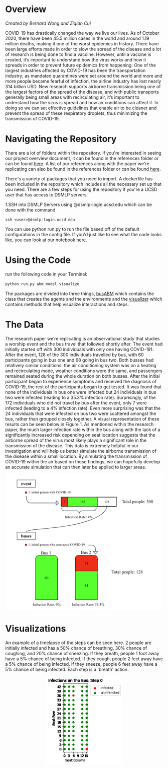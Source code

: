 # Overview 
_Created by Bernard Wong and Ziqian Cui_

COVID-19 has drastically changed the way we live our lives. As of October 2020, there have been 45.5 million cases in the world and around 1.19 million deaths, making it one of the worst epidemics in history. There have been large efforts made in order to slow the spread of the disease and a lot of research is being done to find a vaccine. However, until a vaccine is created, it’s important to understand how the virus works and how it spreads in order to prevent future epidemics from happening. One of the largest industries affected by COVID-19 has been the transportation industry; as mandated quarantines were set around the world and more and more people became fearful of infection, the airline industry has lost nearly 314 billion USD. New research supports airborne transmission being one of the largest factors of the spread of the disease, and with public transports generally being small areas with recirculating air, it’s important to understand how the virus is spread and how air conditions can affect it. In doing so we can set effective guidelines that enable air to be cleaner and prevent the spread of these respiratory droplets, thus minimizing the transmission of COVID-19. 

# Navigating the Repository 
There are a lot of folders within the repository. If you're interested in seeing our project overview document, it can be found in the references folder or can be found [here](https://github.com/bew030/domain_project_template/blob/main/references/SIMULATING%20AIRBORNE%20TRANSMISSION%20OF%20SARS-CoV-2%20AMONGST%20BUS%20RIDERS%20-%20checkpoint%201.pdf). A list of our references along with the paper we're replicating can also be found in the references folder or can be found [here](https://github.com/bew030/domain_project_template/blob/main/references/references.md). 

There's a variety of packages that you need to import. A dockerfile has been included in the repository which includes all the necessary set up that you need. There are a few steps for using the repository if you're a UCSD user that has access to DSMLP servers. 

1.SSH into DSMLP Servers using <user>@dsmlp-login.ucsd.edu which can be done with the command 
	
```shell
ssh <user>@dsmlp-login.ucsd.edu
```

You can use python run.py to run the file based off of the default configurations in the config file. If you'd just like to see what the code looks like, you can look at our notebook [here](https://github.com/bew030/domain_project_template/blob/main/notebooks/Example%20Notebook.ipynb).

# Using the Code 

run the following code in your Terminal: 

```python 
python run.py abm model visualize
```

The packages are divided into three things, [busABM](https://github.com/bew030/domain_project_template/tree/main/src/packages/busABM) which contains the class that creates the agents and the environments and the [visualizer](https://github.com/bew030/domain_project_template/tree/main/src/packages/visualizer) which contains methods that help visualize interactions and steps. 

# The Data 
The research paper we’re replicating is an observational study that studies a worship event and the bus travel that followed shortly after. The event had initially started off with 300 individuals with only one having COVID-191. After the event, 128 of the 300 individuals travelled by bus, with 60 participants going in bus one and 68 going in bus two. Both busses had relatively similar conditions: the air conditioning system was on a heating and recirculating mode, weather conditions were the same, and passengers remained seated during the whole duration on both busses. 
After the initial participant began to experience symptoms and received the diagnosis of COVID-19, the rest of the participants began to get tested. It was found that none of the individuals in bus one were infected but 24 individuals in bus two were infected (leading to a 35.3% infection rate). Surprisingly, of the 172 individuals who did not travel by bus after the event, only 7 were infected (leading to a 4% infection rate). Even more surprising was that the 24 individuals that were infected on bus two were scattered amongst the bus, rather than grouped closely together. A visual representation of these results can be seen below in Figure 1. 
As mentioned within the research paper, the much larger infection rate within the bus along with the lack of a significantly increased risk depending on seat location suggests that the airborne spread of the virus most likely plays a significant role in the transmission of the disease. This data is extremely helpful in our investigation and will help us better simulate the airborne transmission of the disease within a small location. By simulating the transmission of COVID-19 within the air based on these findings, we can hopefully develop an accurate simulation that can then later be applied to larger areas. 

<p align="center">
	<img src="https://github.com/bew030/domain_project_template/blob/main/src/images/results.png" />
</p>

# Visualizations 
An example of a timelapse of the steps can be seen here. 2 people are initially infected and has a 50% chance of breathing, 30% chance of coughing, and 20% chance of sneezing. If they breath, people 1 foot away have a 5% chance of being infected. If they cough, people 2 feet away have a 5% chance of being infected. If they sneeze, people 6 feet away have a 5% chance of being infected. Each step is a 'breath' action. 

<p align="center">
	<img src="https://github.com/bew030/busABM/blob/master/images_for_readme/images/gif_of_model.gif" />
</p>
